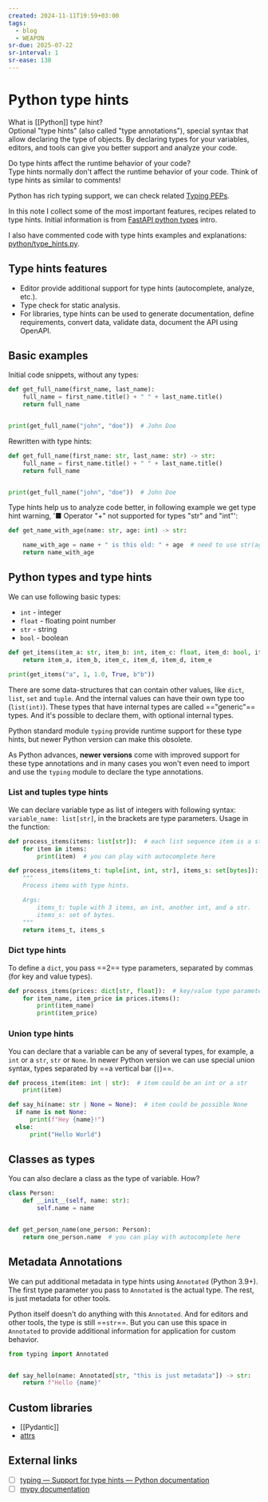 ```yaml
---
created: 2024-11-11T19:59+03:00
tags:
  - blog
  - WEAPON
sr-due: 2025-07-22
sr-interval: 1
sr-ease: 138
---
```


# Python type hints

What is [[Python]] type hint?
<br class="f">
Optional "type hints" (also called "type annotations"), special syntax that allow declaring the type of objects. By declaring types for your variables, editors, and tools can give you better support and analyze your code.

Do type hints affect the runtime behavior of your code?
<br class="f">
Type hints normally don't affect the runtime behavior of your code. Think of type hints as similar to comments! <!--SR:!2025-02-22,9,250-->

Python has rich typing support, we can check related [Typing PEPs](https://peps.python.org/topic/typing/).

In this note I collect some of the most important features, recipes related to type hints. Initial information is from [FastAPI python types](https://fastapi.tiangolo.com/python-types/) intro.

I also have commented code with type hints examples and explanations: [python/type_hints.py](https://github.com/iturdikulov/python/blob/main/type_hints.py).

## Type hints features

- Editor provide additional support for type hints (autocomplete, analyze, etc.).
- Type check for static analysis.
- For libraries, type hints can be used to generate documentation, define requirements, convert data, validate data, document the API using OpenAPI.

## Basic examples

Initial code snippets, without any types:

```py
def get_full_name(first_name, last_name):
    full_name = first_name.title() + " " + last_name.title()
    return full_name


print(get_full_name("john", "doe"))  # John Doe
```

Rewritten with type hints:

```python
def get_full_name(first_name: str, last_name: str) -> str:
    full_name = first_name.title() + " " + last_name.title()
    return full_name


print(get_full_name("john", "doe"))  # John Doe
```

Type hints help us to analyze code better, in following example we get type hint warning, '■ Operator "+" not supported for types "str" and "int"':

```python
def get_name_with_age(name: str, age: int) -> str:

    name_with_age = name + " is this old: " + age  # need to use str(age) here
    return name_with_age
```

## Python types and type hints

We can use following basic types:

- `int` - integer
- `float` - floating point number
- `str` - string
- `bool` - boolean

```python
def get_items(item_a: str, item_b: int, item_c: float, item_d: bool, item_e: bytes):
    return item_a, item_b, item_c, item_d, item_d, item_e

print(get_items("a", 1, 1.0, True, b"b"))
```

There are some data-structures that can contain other values, like `dict`, `list`, `set` and `tuple`. And the internal values can have their own type too (`list(int)`). These types that have internal types are called =="generic"== types. And it's possible to declare them, with optional internal types.

Python standard module `typing` provide runtime support for these type hints, but newer Python version can make this obsolete.

As Python advances, **newer versions** come with improved support for these type annotations and in many cases you won't even need to import and use the `typing` module to declare the type annotations.

### List and tuples type hints

We can declare variable type as list of integers with following syntax:
<br class="f">
`variable_name: list[str]`, in the brackets are type parameters. Usage in the function:
```python
def process_items(items: list[str]):  # each list sequence item is a string
    for item in items:
        print(item)  # you can play with autocomplete here

def process_items(items_t: tuple[int, int, str], items_s: set[bytes]):
    """
    Process items with type hints.

    Args:
        items_t: tuple with 3 items, an int, another int, and a str.
        items_s: set of bytes.
    """
    return items_t, items_s
```

### Dict type hints

To define a `dict`, you pass ==2== type parameters, separated by commas (for key and value types).
```python
def process_items(prices: dict[str, float]):  # key/value type parameter
    for item_name, item_price in prices.items():
        print(item_name)
        print(item_price)
```

### Union type hints

You can declare that a variable can be any of several types, for example, a `int` or a `str`, `str` or `None`. In newer Python version we can use special union syntax, types separated by ==a vertical bar (`|`)==.
```python
def process_item(item: int | str):  # item could be an int or a str
    print(item)

def say_hi(name: str | None = None):  # item could be possible None
  if name is not None:
      print(f"Hey {name}!")
  else:
      print("Hello World")
```

## Classes as types

You can also declare a class as the type of variable. How?
<br class="f">
```python
class Person:
    def __init__(self, name: str):
        self.name = name


def get_person_name(one_person: Person):
    return one_person.name  # you can play with autocomplete here
```

## Metadata Annotations

We can put additional metadata in type hints using `Annotated` (Python 3.9+). The first type parameter you pass to `Annotated` is the actual type. The rest, is just metadata for other tools.

Python itself doesn't do anything with this `Annotated`. And for editors and other tools, the type is still ==`str`==. But you can use this space in `Annotated` to provide additional information for application for custom behavior.
```python
from typing import Annotated


def say_hello(name: Annotated[str, "this is just metadata"]) -> str:
    return f"Hello {name}"
```

## Custom libraries

- [[Pydantic]]
- [attrs](https://www.attrs.org/en/stable/)

## External links

- [ ] [typing — Support for type hints — Python documentation](https://docs.python.org/3/library/typing.html)
- [ ] [mypy documentation](https://mypy.readthedocs.io/en/stable/index.html)
